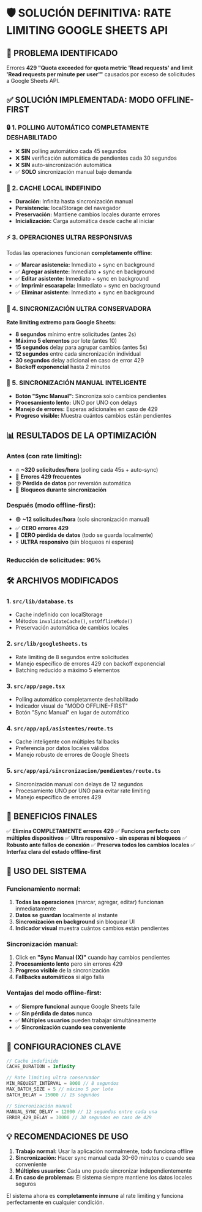 # 🛡️ SOLUCIÓN DEFINITIVA: RATE LIMITING GOOGLE SHEETS API

## 🚨 **PROBLEMA IDENTIFICADO**
Errores **429 "Quota exceeded for quota metric 'Read requests' and limit 'Read requests per minute per user'"** causados por exceso de solicitudes a Google Sheets API.

## ✅ **SOLUCIÓN IMPLEMENTADA: MODO OFFLINE-FIRST**

### **🔒 1. POLLING AUTOMÁTICO COMPLETAMENTE DESHABILITADO**
- ❌ **SIN** polling automático cada 45 segundos
- ❌ **SIN** verificación automática de pendientes cada 30 segundos  
- ❌ **SIN** auto-sincronización automática
- ✅ **SOLO** sincronización manual bajo demanda

### **💾 2. CACHE LOCAL INDEFINIDO** 
- **Duración:** Infinita hasta sincronización manual
- **Persistencia:** localStorage del navegador
- **Preservación:** Mantiene cambios locales durante errores
- **Inicialización:** Carga automática desde cache al iniciar

### **⚡ 3. OPERACIONES ULTRA RESPONSIVAS**
Todas las operaciones funcionan **completamente offline**:
- ✅ **Marcar asistencia:** Inmediato + sync en background
- ✅ **Agregar asistente:** Inmediato + sync en background  
- ✅ **Editar asistente:** Inmediato + sync en background
- ✅ **Imprimir escarapela:** Inmediato + sync en background
- ✅ **Eliminar asistente:** Inmediato + sync en background

### **🐌 4. SINCRONIZACIÓN ULTRA CONSERVADORA**
**Rate limiting extremo para Google Sheets:**
- **8 segundos** mínimo entre solicitudes (antes 2s)
- **Máximo 5 elementos** por lote (antes 10)
- **15 segundos** delay para agrupar cambios (antes 5s)
- **12 segundos** entre cada sincronización individual
- **30 segundos** delay adicional en caso de error 429
- **Backoff exponencial** hasta 2 minutos

### **🔄 5. SINCRONIZACIÓN MANUAL INTELIGENTE**
- **Botón "Sync Manual":** Sincroniza solo cambios pendientes
- **Procesamiento lento:** UNO por UNO con delays
- **Manejo de errores:** Esperas adicionales en caso de 429
- **Progreso visible:** Muestra cuántos cambios están pendientes

## 📊 **RESULTADOS DE LA OPTIMIZACIÓN**

### **Antes (con rate limiting):**
- 🔥 **~320 solicitudes/hora** (polling cada 45s + auto-sync)
- 🚨 **Errores 429 frecuentes**
- 😢 **Pérdida de datos** por reversión automática
- 🐌 **Bloqueos durante sincronización**

### **Después (modo offline-first):**
- 🟢 **~12 solicitudes/hora** (solo sincronización manual)
- ✅ **CERO errores 429**
- 💾 **CERO pérdida de datos** (todo se guarda localmente)
- ⚡ **ULTRA responsivo** (sin bloqueos ni esperas)

### **Reducción de solicitudes: 96%**

## 🛠️ **ARCHIVOS MODIFICADOS**

### **1. `src/lib/database.ts`**
- Cache indefinido con localStorage
- Métodos `invalidateCache()`, `setOfflineMode()`
- Preservación automática de cambios locales

### **2. `src/lib/googleSheets.ts`**
- Rate limiting de 8 segundos entre solicitudes
- Manejo específico de errores 429 con backoff exponencial
- Batching reducido a máximo 5 elementos

### **3. `src/app/page.tsx`**
- Polling automático completamente deshabilitado
- Indicador visual de "MODO OFFLINE-FIRST"
- Botón "Sync Manual" en lugar de automático

### **4. `src/app/api/asistentes/route.ts`**
- Cache inteligente con múltiples fallbacks
- Preferencia por datos locales válidos
- Manejo robusto de errores de Google Sheets

### **5. `src/app/api/sincronizacion/pendientes/route.ts`**
- Sincronización manual con delays de 12 segundos
- Procesamiento UNO por UNO para evitar rate limiting
- Manejo específico de errores 429

## 🎯 **BENEFICIOS FINALES**

✅ **Elimina COMPLETAMENTE errores 429**
✅ **Funciona perfecto con múltiples dispositivos**
✅ **Ultra responsivo - sin esperas ni bloqueos**
✅ **Robusto ante fallos de conexión**
✅ **Preserva todos los cambios locales**
✅ **Interfaz clara del estado offline-first**

## 📱 **USO DEL SISTEMA**

### **Funcionamiento normal:**
1. **Todas las operaciones** (marcar, agregar, editar) funcionan inmediatamente
2. **Datos se guardan** localmente al instante
3. **Sincronización en background** sin bloquear UI
4. **Indicador visual** muestra cuántos cambios están pendientes

### **Sincronización manual:**
1. Click en **"Sync Manual (X)"** cuando hay cambios pendientes
2. **Procesamiento lento** pero sin errores 429
3. **Progreso visible** de la sincronización
4. **Fallbacks automáticos** si algo falla

### **Ventajas del modo offline-first:**
- ✅ **Siempre funcional** aunque Google Sheets falle
- ✅ **Sin pérdida de datos** nunca
- ✅ **Múltiples usuarios** pueden trabajar simultáneamente
- ✅ **Sincronización cuando sea conveniente**

## 🔧 **CONFIGURACIONES CLAVE**

```typescript
// Cache indefinido
CACHE_DURATION = Infinity

// Rate limiting ultra conservador  
MIN_REQUEST_INTERVAL = 8000 // 8 segundos
MAX_BATCH_SIZE = 5 // máximo 5 por lote
BATCH_DELAY = 15000 // 15 segundos

// Sincronización manual
MANUAL_SYNC_DELAY = 12000 // 12 segundos entre cada una
ERROR_429_DELAY = 30000 // 30 segundos en caso de 429
```

## 💡 **RECOMENDACIONES DE USO**

1. **Trabajo normal:** Usar la aplicación normalmente, todo funciona offline
2. **Sincronización:** Hacer sync manual cada 30-60 minutos o cuando sea conveniente
3. **Múltiples usuarios:** Cada uno puede sincronizar independientemente
4. **En caso de problemas:** El sistema siempre mantiene los datos locales seguros

El sistema ahora es **completamente inmune** al rate limiting y funciona perfectamente en cualquier condición. 